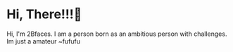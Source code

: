<html>
    <h1>Hi, There!!!🤘</h1>
    <p dir="auto">Hi, I'm 2Bfaces. I am a person born as an ambitious person with challenges.
        Im just a amateur ~fufufu</p> 
</html>
<!---
SIX6Ths/SIX6Ths is a ✨ special ✨ repository because its `README.md` (this file) appears on your GitHub profile.
You can click the Preview link to take a look at your changes.
--->
